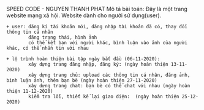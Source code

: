 SPEED CODE - NGUYEN THANH PHAT
Mô tả bài toán: Đây là một trang website mạng xã hội. Website dành cho người sử dụng(user).

    + user: đăng kí tài khoản mới, đăng nhập tài khoản đã có, thay đổi thông tin cá nhân
            đăng trạng thái, hình ảnh
            có thể kết bạn với người khác, bình luận vào ảnh của người khác, có thể nhắn tin với nhau
            
    + lộ trình hoàn thiện bài tập ngày bắt đầu (06-11-2020):
            xây dựng trang đăng nhập, đăng ký: (ngày hoàn thiện 13-11-2020)
            xây dựng trang chủ: upload các thông tin cá nhân, đăng ảnh, bình luận ảnh, thêm bạn bè (ngày hoàn thiện 27-11-2020)
            xây dựng trang chat: bạn bè có thể chat với nhau (ngày hoàn thiện 11-12-2020)
            kiểm tra lỗi, thiết kế lại giao diện:  (ngày hoàn thiện 25-12-2020)
                